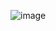 ![image](https://github.com/yellowboxer1/La-Premiere/assets/123864276/ea92d807-18cd-4f9e-b5ae-28dd650c18f9)
